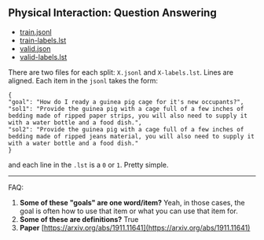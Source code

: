 ## Physical Interaction: Question Answering

* [train.jsonl](train.jsonl)
* [train-labels.lst](train-labels.lst)
* [valid.json](valid.jsonl)
* [valid-labels.lst](valid-labels.lst)

There are two files for each split:  `X.jsonl` and `X-labels.lst`.  Lines are aligned.  Each item in the `jsonl` takes the form:
```
{
"goal": "How do I ready a guinea pig cage for it's new occupants?", 
"sol1": "Provide the guinea pig with a cage full of a few inches of bedding made of ripped paper strips, you will also need to supply it with a water bottle and a food dish.", 
"sol2": "Provide the guinea pig with a cage full of a few inches of bedding made of ripped jeans material, you will also need to supply it with a water bottle and a food dish."
}
```

and each line in the `.lst` is a `0` or `1`.  Pretty simple.

---

FAQ:  

1. **Some of these "goals" are one word/item?** Yeah, in those cases, the goal is often how to use that item or what you can use that item for.
2. **Some of these are definitions?** True
3. **Paper** [https://arxiv.org/abs/1911.11641](https://arxiv.org/abs/1911.11641)
